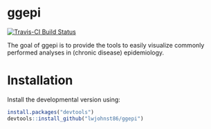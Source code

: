 
<!-- README.md is generated from README.Rmd. Please edit that file -->
ggepi
=====

[![Travis-CI Build Status](https://travis-ci.org/lwjohnst86/ggepi.svg?branch=master)](https://travis-ci.org/lwjohnst86/ggepi)

The goal of ggepi is to provide the tools to easily visualize commonly performed analyses in (chronic disease) epidemiology.

Installation
============

Install the developmental version using:

``` r
install.packages("devtools")
devtools::install_github("lwjohnst86/ggepi")
```
